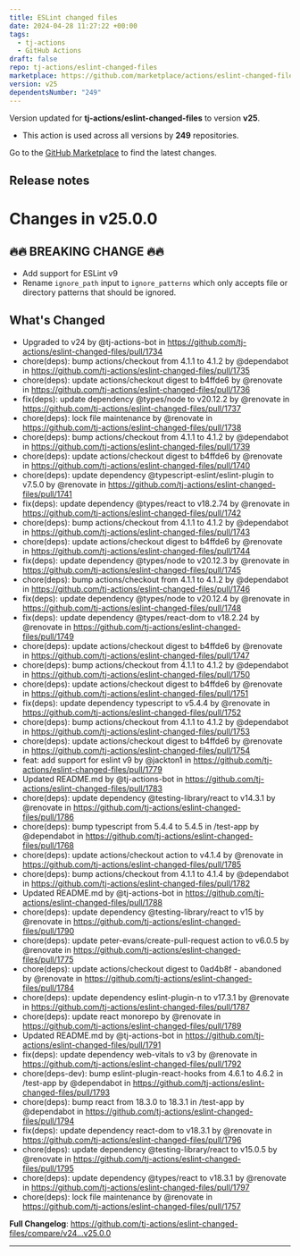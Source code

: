 ```yaml
---
title: ESLint changed files
date: 2024-04-28 11:27:22 +00:00
tags:
  - tj-actions
  - GitHub Actions
draft: false
repo: tj-actions/eslint-changed-files
marketplace: https://github.com/marketplace/actions/eslint-changed-files
version: v25
dependentsNumber: "249"
---
```



Version updated for **tj-actions/eslint-changed-files** to version **v25**.
- This action is used across all versions by **249** repositories.

Go to the [GitHub Marketplace](https://github.com/marketplace/actions/eslint-changed-files) to find the latest changes.

## Release notes

# Changes in v25.0.0
## 🔥🔥 BREAKING CHANGE 🔥🔥
* Add support for ESLint v9
* Rename `ignore_path` input to `ignore_patterns` which only accepts file or directory patterns that should be ignored.


## What's Changed
* Upgraded to v24 by @tj-actions-bot in https://github.com/tj-actions/eslint-changed-files/pull/1734
* chore(deps): bump actions/checkout from 4.1.1 to 4.1.2 by @dependabot in https://github.com/tj-actions/eslint-changed-files/pull/1735
* chore(deps): update actions/checkout digest to b4ffde6 by @renovate in https://github.com/tj-actions/eslint-changed-files/pull/1736
* fix(deps): update dependency @types/node to v20.12.2 by @renovate in https://github.com/tj-actions/eslint-changed-files/pull/1737
* chore(deps): lock file maintenance by @renovate in https://github.com/tj-actions/eslint-changed-files/pull/1738
* chore(deps): bump actions/checkout from 4.1.1 to 4.1.2 by @dependabot in https://github.com/tj-actions/eslint-changed-files/pull/1739
* chore(deps): update actions/checkout digest to b4ffde6 by @renovate in https://github.com/tj-actions/eslint-changed-files/pull/1740
* chore(deps): update dependency @typescript-eslint/eslint-plugin to v7.5.0 by @renovate in https://github.com/tj-actions/eslint-changed-files/pull/1741
* fix(deps): update dependency @types/react to v18.2.74 by @renovate in https://github.com/tj-actions/eslint-changed-files/pull/1742
* chore(deps): bump actions/checkout from 4.1.1 to 4.1.2 by @dependabot in https://github.com/tj-actions/eslint-changed-files/pull/1743
* chore(deps): update actions/checkout digest to b4ffde6 by @renovate in https://github.com/tj-actions/eslint-changed-files/pull/1744
* fix(deps): update dependency @types/node to v20.12.3 by @renovate in https://github.com/tj-actions/eslint-changed-files/pull/1745
* chore(deps): bump actions/checkout from 4.1.1 to 4.1.2 by @dependabot in https://github.com/tj-actions/eslint-changed-files/pull/1746
* fix(deps): update dependency @types/node to v20.12.4 by @renovate in https://github.com/tj-actions/eslint-changed-files/pull/1748
* fix(deps): update dependency @types/react-dom to v18.2.24 by @renovate in https://github.com/tj-actions/eslint-changed-files/pull/1749
* chore(deps): update actions/checkout digest to b4ffde6 by @renovate in https://github.com/tj-actions/eslint-changed-files/pull/1747
* chore(deps): bump actions/checkout from 4.1.1 to 4.1.2 by @dependabot in https://github.com/tj-actions/eslint-changed-files/pull/1750
* chore(deps): update actions/checkout digest to b4ffde6 by @renovate in https://github.com/tj-actions/eslint-changed-files/pull/1751
* fix(deps): update dependency typescript to v5.4.4 by @renovate in https://github.com/tj-actions/eslint-changed-files/pull/1752
* chore(deps): bump actions/checkout from 4.1.1 to 4.1.2 by @dependabot in https://github.com/tj-actions/eslint-changed-files/pull/1753
* chore(deps): update actions/checkout digest to b4ffde6 by @renovate in https://github.com/tj-actions/eslint-changed-files/pull/1754
* feat: add support for eslint v9 by @jackton1 in https://github.com/tj-actions/eslint-changed-files/pull/1779
* Updated README.md by @tj-actions-bot in https://github.com/tj-actions/eslint-changed-files/pull/1783
* chore(deps): update dependency @testing-library/react to v14.3.1 by @renovate in https://github.com/tj-actions/eslint-changed-files/pull/1786
* chore(deps): bump typescript from 5.4.4 to 5.4.5 in /test-app by @dependabot in https://github.com/tj-actions/eslint-changed-files/pull/1768
* chore(deps): update actions/checkout action to v4.1.4 by @renovate in https://github.com/tj-actions/eslint-changed-files/pull/1785
* chore(deps): bump actions/checkout from 4.1.1 to 4.1.4 by @dependabot in https://github.com/tj-actions/eslint-changed-files/pull/1782
* Updated README.md by @tj-actions-bot in https://github.com/tj-actions/eslint-changed-files/pull/1788
* chore(deps): update dependency @testing-library/react to v15 by @renovate in https://github.com/tj-actions/eslint-changed-files/pull/1790
* chore(deps): update peter-evans/create-pull-request action to v6.0.5 by @renovate in https://github.com/tj-actions/eslint-changed-files/pull/1775
* chore(deps): update actions/checkout digest to 0ad4b8f - abandoned by @renovate in https://github.com/tj-actions/eslint-changed-files/pull/1784
* chore(deps): update dependency eslint-plugin-n to v17.3.1 by @renovate in https://github.com/tj-actions/eslint-changed-files/pull/1787
* chore(deps): update react monorepo by @renovate in https://github.com/tj-actions/eslint-changed-files/pull/1789
* Updated README.md by @tj-actions-bot in https://github.com/tj-actions/eslint-changed-files/pull/1791
* fix(deps): update dependency web-vitals to v3 by @renovate in https://github.com/tj-actions/eslint-changed-files/pull/1792
* chore(deps-dev): bump eslint-plugin-react-hooks from 4.6.1 to 4.6.2 in /test-app by @dependabot in https://github.com/tj-actions/eslint-changed-files/pull/1793
* chore(deps): bump react from 18.3.0 to 18.3.1 in /test-app by @dependabot in https://github.com/tj-actions/eslint-changed-files/pull/1794
* fix(deps): update dependency react-dom to v18.3.1 by @renovate in https://github.com/tj-actions/eslint-changed-files/pull/1796
* chore(deps): update dependency @testing-library/react to v15.0.5 by @renovate in https://github.com/tj-actions/eslint-changed-files/pull/1795
* chore(deps): update dependency @types/react to v18.3.1 by @renovate in https://github.com/tj-actions/eslint-changed-files/pull/1797
* chore(deps): lock file maintenance by @renovate in https://github.com/tj-actions/eslint-changed-files/pull/1757


**Full Changelog**: https://github.com/tj-actions/eslint-changed-files/compare/v24...v25.0.0

---


